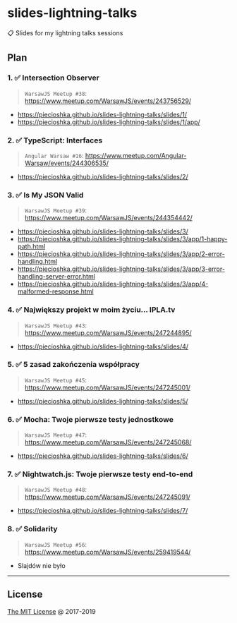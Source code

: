 # slides-lightning-talks

:clipboard: Slides for my lightning talks sessions

## Plan

### 1. :white_check_mark: Intersection Observer

> `WarsawJS Meetup #38`: <https://www.meetup.com/WarsawJS/events/243756529/>

- <https://piecioshka.github.io/slides-lightning-talks/slides/1/>
- <https://piecioshka.github.io/slides-lightning-talks/slides/1/app/>

### 2. :white_check_mark: TypeScript: Interfaces

> `Angular Warsaw #16`: <https://www.meetup.com/Angular-Warsaw/events/244306535/>

- <https://piecioshka.github.io/slides-lightning-talks/slides/2/>

### 3. :white_check_mark: Is My JSON Valid

> `WarsawJS Meetup #39`: <https://www.meetup.com/WarsawJS/events/244354442/>

- <https://piecioshka.github.io/slides-lightning-talks/slides/3/>
- <https://piecioshka.github.io/slides-lightning-talks/slides/3/app/1-happy-path.html>
- <https://piecioshka.github.io/slides-lightning-talks/slides/3/app/2-error-handling.html>
- <https://piecioshka.github.io/slides-lightning-talks/slides/3/app/3-error-handling-server-error.html>
- <https://piecioshka.github.io/slides-lightning-talks/slides/3/app/4-malformed-response.html>

### 4. :white_check_mark: Największy projekt w moim życiu... IPLA.tv

> `WarsawJS Meetup #43`: <https://www.meetup.com/WarsawJS/events/247244895/>

- <https://piecioshka.github.io/slides-lightning-talks/slides/4/>

### 5. :white_check_mark: 5 zasad zakończenia współpracy

> `WarsawJS Meetup #45`: <https://www.meetup.com/WarsawJS/events/247245001/>

- <https://piecioshka.github.io/slides-lightning-talks/slides/5/>

### 6. :white_check_mark: Mocha: Twoje pierwsze testy jednostkowe

> `WarsawJS Meetup #47`: <https://www.meetup.com/WarsawJS/events/247245068/>

- <https://piecioshka.github.io/slides-lightning-talks/slides/6/>

### 7. :white_check_mark: Nightwatch.js: Twoje pierwsze testy end-to-end

> `WarsawJS Meetup #48`: <https://www.meetup.com/WarsawJS/events/247245091/>

- <https://piecioshka.github.io/slides-lightning-talks/slides/7/>

### 8. :white_check_mark: Solidarity

> `WarsawJS Meetup #56`: <https://www.meetup.com/WarsawJS/events/259419544/>

- Slajdów nie było

---

## License

[The MIT License](http://piecioshka.mit-license.org) @ 2017-2019

